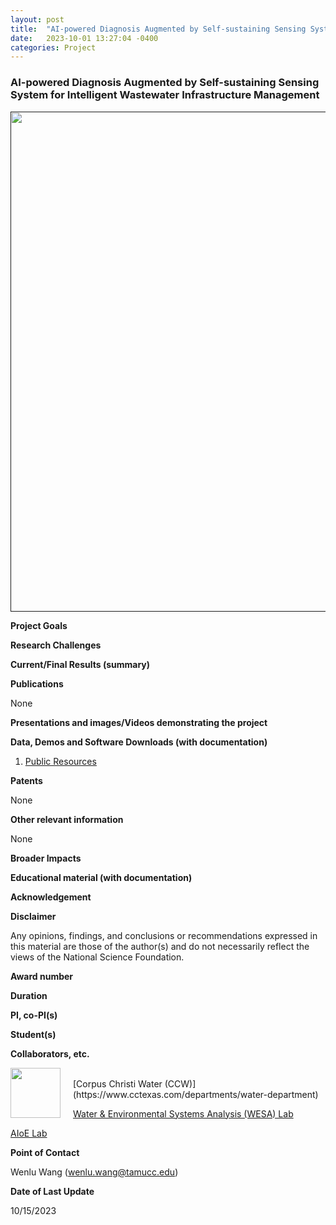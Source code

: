 ```yaml
---
layout: post
title:  "AI-powered Diagnosis Augmented by Self-sustaining Sensing System for Intelligent Wastewater Infrastructure Management"
date:   2023-10-01 13:27:04 -0400
categories: Project
---
```


### AI-powered Diagnosis Augmented by Self-sustaining Sensing System for Intelligent Wastewater Infrastructure Management

<a href=""> <img align="center" src="{{ site.url }}{{ site.baseurl }}/images/water.png" style="width: 800px; box-shadow: none;"></a><br>

**Project Goals**

**Research Challenges**

**Current/Final Results (summary)**

**Publications**

   None

**Presentations and images/Videos demonstrating the project**

**Data, Demos and Software Downloads (with documentation)**

   1. [Public Resources](https://github.com/VV123/AI4Hydro)

**Patents**
  
   None

**Other relevant information**

   None

**Broader Impacts**


**Educational material (with documentation)**


**Acknowledgement**

**Disclaimer**

   Any opinions, findings, and conclusions or recommendations expressed in this material are those of the author(s) and do not necessarily reflect the views of the National Science Foundation.

**Award number**

**Duration**

**PI, co-PI(s)**

**Student(s)**

**Collaborators, etc.**

   <img align="left" src="{{ site.url }}{{ site.baseurl }}/images/ccw.png" width="80px" style="margin-right:20px"> 
   <br> [Corpus Christi Water (CCW)](https://www.cctexas.com/departments/water-department)

   [Water & Environmental Systems Analysis (WESA) Lab](https://www.wesalab.com/)

   [AIoE Lab](https://sites.google.com/view/iot-laboratory)


**Point of Contact**

   Wenlu Wang (wenlu.wang@tamucc.edu)

**Date of Last Update**

   10/15/2023




